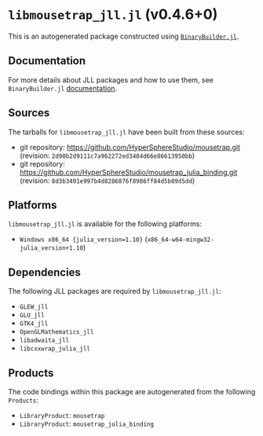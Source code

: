 # `libmousetrap_jll.jl` (v0.4.6+0)

This is an autogenerated package constructed using [`BinaryBuilder.jl`](https://github.com/JuliaPackaging/BinaryBuilder.jl).

## Documentation

For more details about JLL packages and how to use them, see `BinaryBuilder.jl` [documentation](https://docs.binarybuilder.org/stable/jll/).

## Sources

The tarballs for `libmousetrap_jll.jl` have been built from these sources:

* git repository: https://github.com/HyperSphereStudio/mousetrap.git (revision: `2d90b2d9111c7a962272ed3484d66e86613950bb`)
* git repository: https://github.com/HyperSphereStudio/mousetrap_julia_binding.git (revision: `8d3b3491e997b4d8286876f8986ff84d5b89d5dd`)

## Platforms

`libmousetrap_jll.jl` is available for the following platforms:

* `Windows x86_64 {julia_version=1.10}` (`x86_64-w64-mingw32-julia_version+1.10`)

## Dependencies

The following JLL packages are required by `libmousetrap_jll.jl`:

* `GLEW_jll`
* `GLU_jll`
* `GTK4_jll`
* `OpenGLMathematics_jll`
* `libadwaita_jll`
* `libcxxwrap_julia_jll`

## Products

The code bindings within this package are autogenerated from the following `Products`:

* `LibraryProduct`: `mousetrap`
* `LibraryProduct`: `mousetrap_julia_binding`
